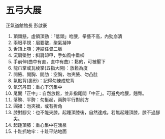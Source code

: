 # 五弓大展

正氣道館館長
彭啟豪

1. 頂頭懸，虛領頂勁：「低頭」哈腰，拳藝不高，內勁崩潰
2. 兩眼平視：眉要皺，聚氣凝神
3. 舌頂上顎：連結任督二脈
4. 沉肩墜肘：斜肩卸甲，手如風中垂柳
5. 手前伸(曲中有直，直中有曲)：鬆的，可被壓下
6. 龍爪掌或瓦棱掌(五指大開)：放鬆為度
7. 開腋、開胸、開肋：空胸，勿夾腋、勿凸肚
8. 氣貼背(裹形)：記得勿練成駝背
9. 氣沉丹田：重心下沉集中
10. 尾閭「正中」：自然放鬆，並非指尾閭「中正」。可避免哈腰，翹臀。
11. 落胯、平胯：勿挺起，兩胯平行對前方
12. 圓襠：勿夾襠，或有折角
13. 膝對腳尖：也不能夾膝。起踵頂膝後，自然達成。若無起踵頂膝，膝不過腳尖。
14. 起踵頂膝：重心集中在湧泉
15. 十趾抓地牢：十趾平貼地面